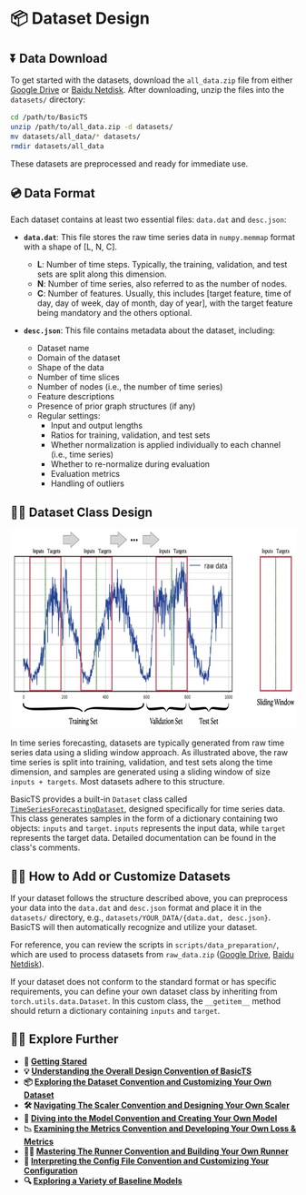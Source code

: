 # 📦 Dataset Design

## ⏬ Data Download

To get started with the datasets, download the `all_data.zip` file from either [Google Drive](https://drive.google.com/drive/folders/14EJVODCU48fGK0FkyeVom_9lETh80Yjp?usp=sharing) or [Baidu Netdisk](https://pan.baidu.com/s/1shA2scuMdZHlx6pj35Dl7A?pwd=s2xe). After downloading, unzip the files into the `datasets/` directory:

```bash
cd /path/to/BasicTS
unzip /path/to/all_data.zip -d datasets/
mv datasets/all_data/* datasets/
rmdir datasets/all_data
```

These datasets are preprocessed and ready for immediate use.

## 💿 Data Format

Each dataset contains at least two essential files: `data.dat` and `desc.json`:

- **`data.dat`**: This file stores the raw time series data in `numpy.memmap` format with a shape of [L, N, C].
    - **L**: Number of time steps. Typically, the training, validation, and test sets are split along this dimension.
    - **N**: Number of time series, also referred to as the number of nodes.
    - **C**: Number of features. Usually, this includes [target feature, time of day, day of week, day of month, day of year], with the target feature being mandatory and the others optional.
  
- **`desc.json`**: This file contains metadata about the dataset, including:
    - Dataset name
    - Domain of the dataset
    - Shape of the data
    - Number of time slices
    - Number of nodes (i.e., the number of time series)
    - Feature descriptions
    - Presence of prior graph structures (if any)
    - Regular settings:
        - Input and output lengths
        - Ratios for training, validation, and test sets
        - Whether normalization is applied individually to each channel (i.e., time series)
        - Whether to re-normalize during evaluation
        - Evaluation metrics
        - Handling of outliers

## 🧑‍💻 Dataset Class Design

<div align="center">
  <img src="figures/DatasetDesign.jpeg" height=350>
</div>

In time series forecasting, datasets are typically generated from raw time series data using a sliding window approach. As illustrated above, the raw time series is split into training, validation, and test sets along the time dimension, and samples are generated using a sliding window of size `inputs + targets`. Most datasets adhere to this structure.

BasicTS provides a built-in `Dataset` class called [`TimeSeriesForecastingDataset`](../basicts/data/simple_tsf_dataset.py), designed specifically for time series data. This class generates samples in the form of a dictionary containing two objects: `inputs` and `target`. `inputs` represents the input data, while `target` represents the target data. Detailed documentation can be found in the class's comments.

## 🧑‍🍳 How to Add or Customize Datasets

If your dataset follows the structure described above, you can preprocess your data into the `data.dat` and `desc.json` format and place it in the `datasets/` directory, e.g., `datasets/YOUR_DATA/{data.dat, desc.json}`. BasicTS will then automatically recognize and utilize your dataset.

For reference, you can review the scripts in `scripts/data_preparation/`, which are used to process datasets from `raw_data.zip` ([Google Drive](https://drive.google.com/drive/folders/14EJVODCU48fGK0FkyeVom_9lETh80Yjp?usp=sharing), [Baidu Netdisk](https://pan.baidu.com/s/1shA2scuMdZHlx6pj35Dl7A?pwd=s2xe)).

If your dataset does not conform to the standard format or has specific requirements, you can define your own dataset class by inheriting from `torch.utils.data.Dataset`. In this custom class, the `__getitem__` method should return a dictionary containing `inputs` and `target`.

## 🧑‍💻 Explore Further

- **🎉 [Getting Stared](./getting_started.md)**
- **💡 [Understanding the Overall Design Convention of BasicTS](./overall_design.md)**
- **📦 [Exploring the Dataset Convention and Customizing Your Own Dataset](./dataset_design.md)**
- **🛠️ [Navigating The Scaler Convention and Designing Your Own Scaler](./scaler_design.md)**
- **🧠 [Diving into the Model Convention and Creating Your Own Model](./model_design.md)**
- **📉 [Examining the Metrics Convention and Developing Your Own Loss & Metrics](./metrics_design.md)**
- **🏃‍♂️ [Mastering The Runner Convention and Building Your Own Runner](./runner_design.md)**
- **📜 [Interpreting the Config File Convention and Customizing Your Configuration](./config_design.md)**
- **🔍 [Exploring a Variety of Baseline Models](../baselines/)**
